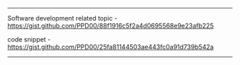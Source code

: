 -----


Software development related topic - https://gist.github.com/PPD00/88f1916c5f2a4d0695568e9e23afb225



code snippet - https://gist.github.com/PPD00/25fa81144503ae443fc0a91d739b542a

------

